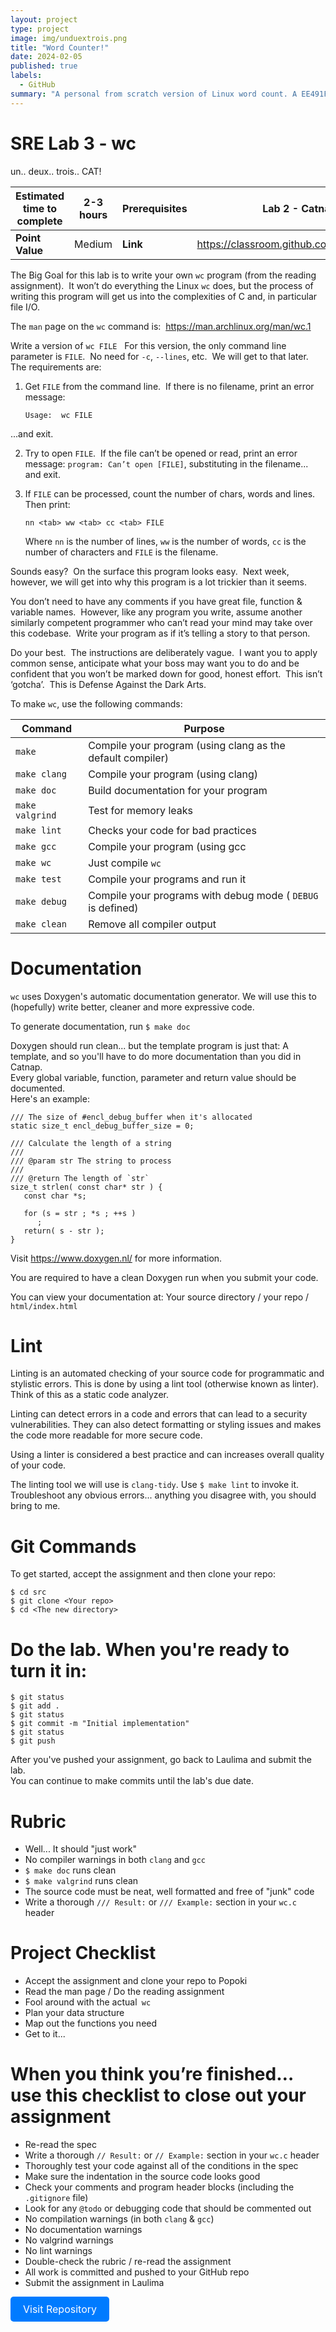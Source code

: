 ```yaml
---
layout: project
type: project
image: img/unduextrois.png
title: "Word Counter!"
date: 2024-02-05
published: true
labels:
  - GitHub
summary: "A personal from scratch version of Linux word count. A EE491F Software Reverse Engineering project from Mark Nelson"
---
```


SRE Lab 3 - wc
==============

un.. deux.. trois.. CAT!

| **Estimated time to complete** | 2-3 hours | **Prerequisites** | Lab 2 - Catnap                          |
|--------------------------------|-----------|-------------------|-----------------------------------------|
| **Point Value**                | Medium    | **Link**          | https://classroom.github.com/a/45dGM1no |

The Big Goal for this lab is to write your own `wc` program (from the reading 
assignment).  It won’t do everything the Linux `wc` does, but the process of 
writing this program will get us into the complexities of C and, in particular 
file I/O.

The `man` page on the `wc` command is:  https://man.archlinux.org/man/wc.1

Write a version of `wc FILE`   For this version, the only command line parameter
is `FILE`.  No need for `-c`, `--lines`, etc.  We will get to that later.  
The requirements are:

  1. Get `FILE` from the command line.  If there is no filename, print an error message:

         Usage:  wc FILE

  ...and exit.

  2. Try to open `FILE`.  If the file can’t be opened or read, print an error 
     message: `program: Can’t open [FILE]`, substituting in the filename... and exit.

  3. If `FILE` can be processed, count the number of chars, words and lines.  
     Then print:

         nn <tab> ww <tab> cc <tab> FILE

     Where `nn` is the number of lines, `ww` is the number of words, `cc` is 
     the number of characters and `FILE` is the filename.

Sounds easy?  On the surface this program looks easy.  Next week, however, we 
will get into why this program is a lot trickier than it seems.

You don’t need to have any comments if you have great file, function & variable
names.  However, like any program you write, assume another similarly competent
programmer who can’t read your mind may take over this codebase.  Write your 
program as if it’s telling a story to that person.

Do your best.  The instructions are deliberately vague.  I want you to apply 
common sense, anticipate what your boss may want you to do and be confident 
that you won’t be marked down for good, honest effort.  This isn’t ‘gotcha’. 
 This is Defense Against the Dark Arts.

To make `wc`, use the following commands:

| Command              | Purpose                                                    |
|----------------------|------------------------------------------------------------|
| `make`               | Compile your program (using clang as the default compiler) |
| `make clang`         | Compile your program (using clang)                         |
| `make doc`           | Build documentation for your program                       |
| `make valgrind`      | Test for memory leaks                                      |
| `make lint`          | Checks your code for bad practices                         |
| `make gcc`           | Compile your program (using gcc                            |
| `make wc`            | Just compile `wc`                                          |
| `make test`          | Compile your programs and run it                           |
| `make debug`         | Compile your programs with debug mode ( `DEBUG` is defined)|
| `make clean`         | Remove all compiler output                                 |


# Documentation
`wc` uses Doxygen's automatic documentation generator.  We will use this to 
(hopefully) write better, cleaner and more expressive code.  

To generate documentation, run `$ make doc`

Doxygen should run clean... but the template program is just that:  A template, 
and so you'll have to do more documentation than you did in Catnap.  
Every global variable, function, parameter and return value should be documented.  
Here's an example:

    /// The size of #encl_debug_buffer when it's allocated
    static size_t encl_debug_buffer_size = 0;
    
    /// Calculate the length of a string
    ///
    /// @param str The string to process
    ///
    /// @return The length of `str`
    size_t strlen( const char* str ) {
       const char *s;
    
       for (s = str ; *s ; ++s )
          ;
       return( s - str );
    }

Visit https://www.doxygen.nl/ for more information.

You are required to have a clean Doxygen run when you submit your code.

You can view your documentation at:  Your source directory / your repo / `html/index.html`


# Lint
Linting is an automated checking of your source code for programmatic and 
stylistic errors.  This is done by using a lint tool (otherwise known as linter).  
Think of this as a static code analyzer.

Linting can detect errors in a code and errors that can lead to a security 
vulnerabilities.  They can also detect formatting or styling issues and makes 
the code more readable for more secure code.

Using a linter is considered a best practice and can increases overall quality 
of your code.

The linting tool we will use is `clang-tidy`.  Use `$ make lint` to invoke it.
Troubleshoot any obvious errors... anything you disagree with, you should bring
to me.


# Git Commands
To get started, accept the assignment and then clone your repo:

    $ cd src
    $ git clone <Your repo>
    $ cd <The new directory>

# Do the lab.  When you're ready to turn it in:

    $ git status
    $ git add .
    $ git status
    $ git commit -m "Initial implementation"
    $ git status
    $ git push

After you've pushed your assignment, go back to Laulima and submit the lab.  
You can continue to make commits until the lab's due date.


# Rubric
  - Well... It should "just work"
  - No compiler warnings in both `clang` and `gcc`
  - `$ make doc` runs clean
  - `$ make valgrind` runs clean
  - The source code must be neat, well formatted and free of "junk" code
  - Write a thorough `/// Result:`  or `/// Example:` section in your `wc.c` header


# Project Checklist
  - Accept the assignment and clone your repo to Popoki
  - Read the man page / Do the reading assignment
  - Fool around with the actual` wc`
  - Plan your data structure
  - Map out the functions you need
  - Get to it...


# When you think you’re finished… use this checklist to close out your assignment
  - Re-read the spec
  - Write a thorough `// Result:`  or `// Example:` section in your `wc.c` header
  - Thoroughly test your code against all of the conditions in the spec
  - Make sure the indentation in the source code looks good
  - Check your comments and program header blocks (including the `.gitignore` file)
  - Look for any `@todo` or debugging code that should be commented out
  - No compilation warnings (in both `clang` & `gcc`)
  - No documentation warnings
  - No valgrind warnings
  - No lint warnings
  - Double-check the rubric / re-read the assignment
  - All work is committed and pushed to your GitHub repo
  - Submit the assignment in Laulima


<a href="https://github.com/SRE-Nelson/sre_lab3_wc-Zeniscribbles.git" style="display: inline-block; padding: 10px 20px; font-size: 16px; color: #fff; background-color: #007bff; text-align: center; border-radius: 5px; text-decoration: none;">Visit Repository</a>

